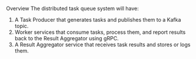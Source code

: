 Overview
The distributed task queue system will have:
1. A Task Producer that generates tasks and publishes them to a Kafka topic.
2. Worker services that consume tasks, process them, and report results back to the Result Aggregator using gRPC.
3. A Result Aggregator service that receives task results and stores or logs them.
